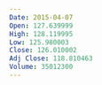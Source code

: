 ```yaml
---
Date: 2015-04-07
Open: 127.639999
High: 128.119995
Low: 125.980003
Close: 126.010002
Adj Close: 118.810463
Volume: 35012300
---
```

